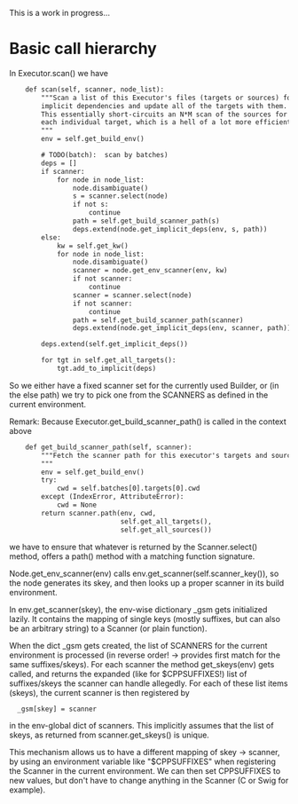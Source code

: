 
This is a work in progress... 


# Basic call hierarchy

In Executor.scan() we have 


```txt
    def scan(self, scanner, node_list):
        """Scan a list of this Executor's files (targets or sources) for
        implicit dependencies and update all of the targets with them.
        This essentially short-circuits an N*M scan of the sources for
        each individual target, which is a hell of a lot more efficient.
        """
        env = self.get_build_env()

        # TODO(batch):  scan by batches)
        deps = []
        if scanner:
            for node in node_list:
                node.disambiguate()
                s = scanner.select(node)
                if not s:
                    continue
                path = self.get_build_scanner_path(s)
                deps.extend(node.get_implicit_deps(env, s, path))
        else:
            kw = self.get_kw()
            for node in node_list:
                node.disambiguate()
                scanner = node.get_env_scanner(env, kw)
                if not scanner:
                    continue
                scanner = scanner.select(node)
                if not scanner:
                    continue
                path = self.get_build_scanner_path(scanner)
                deps.extend(node.get_implicit_deps(env, scanner, path))

        deps.extend(self.get_implicit_deps())

        for tgt in self.get_all_targets():
            tgt.add_to_implicit(deps)

```
So we either have a fixed scanner set for the currently used Builder, or (in the else path) we try to pick one from the SCANNERS as defined in the current environment. 

Remark: Because Executor.get_build_scanner_path() is called in the context above 


```txt
    def get_build_scanner_path(self, scanner):
        """Fetch the scanner path for this executor's targets and sources.
        """
        env = self.get_build_env()
        try:
            cwd = self.batches[0].targets[0].cwd
        except (IndexError, AttributeError):
            cwd = None
        return scanner.path(env, cwd,
                            self.get_all_targets(),
                            self.get_all_sources())
```
we have to ensure that whatever is returned by the Scanner.select() method, offers a path() method with a matching function signature. 

Node.get_env_scanner(env) calls env.get_scanner(self.scanner_key()), so the node generates its skey, and then looks up a proper scanner in its build environment. 

In env.get_scanner(skey), the env-wise dictionary _gsm gets initialized lazily. It contains the mapping of single keys (mostly suffixes, but can also be an arbitrary string) to a Scanner (or plain function). 

When the dict _gsm gets created, the list of SCANNERS for the current environment is processed (in reverse order! -> provides first match for the same suffixes/skeys). For each scanner the method get_skeys(env) gets called, and returns the expanded (like for $CPPSUFFIXES!) list of suffixes/skeys the scanner can handle allegedly. For each of these list items (skeys), the current scanner is then registered by 


```txt
  _gsm[skey] = scanner
```
in the env-global dict of scanners. This implicitly assumes that the list of skeys, as returned from scanner.get_skeys() is unique.  

This mechanism allows us to have a different mapping of skey -> scanner, by using an environment variable like "$CPPSUFFIXES" when registering the Scanner in the current environment. We can then set CPPSUFFIXES to new values, but don't have to change anything in the Scanner (C or Swig for example). 
